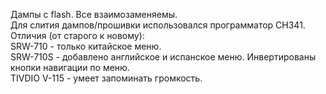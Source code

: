 Дампы с flash. Все взаимозаменяемы.<br /> 
Для слития дампов/прошивки использовался программатор CH341.<br /> 
Отличия (от старого к новому):<br /> 
SRW-710 - только китайское меню.<br /> 
SRW-710S - добавлено английское и испанское меню. Инвертированы кнопки навигации по меню.<br /> 
TIVDIO V-115 - умеет запоминать громкость.<br /> 
